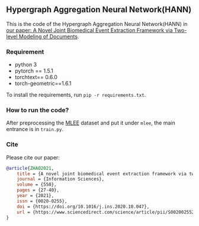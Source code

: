 ## Hypergraph Aggregation Neural Network(HANN)

This is the code of the Hypergraph Aggregation Neural Network(HANN) in [our paper: A Novel Joint Biomedical Event Extraction Framework via Two-level Modeling of Documents](https://www.sciencedirect.com/science/article/pii/S0020025520310409).

### Requirement
- python 3
- pytorch == 1.5.1
- torchtext== 0.6.0
- torch-geometric==1.6.1

To install the requirements, run `pip -r requirements.txt`.

### How to run the code?
After preprocessing the [MLEE](http://nactem.ac.uk/MLEE/) dataset and put it under `mlee`, the main entrance is in `train.py`.

### Cite
Please cite our paper:
```bibtex
@article{ZHAO2021,
    title = {A novel joint biomedical event extraction framework via two-level modeling of documents},
    journal = {Information Sciences},
    volume = {550},
    pages = {27-40},
    year = {2021},
    issn = {0020-0255},
    doi = {https://doi.org/10.1016/j.ins.2020.10.047},
    url = {https://www.sciencedirect.com/science/article/pii/S0020025520310409}
}
```